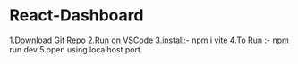 # React-Dashboard

1.Download Git Repo
2.Run on VSCode
3.install:- npm i vite
4.To Run :- npm run dev 
5.open using localhost port.
